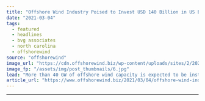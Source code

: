 ```yaml
---
title: "Offshore Wind Industry Poised to Invest USD 140 Billion in US East Coast by 2035"
date: "2021-03-04"
tags: 
  - featured
  - headlines
  - bvg associates
  - north carolina
  - offshorewind
source: "offshorewind"
image_url: "https://cdn.offshorewind.biz/wp-content/uploads/sites/2/2020/08/13112501/E.ON_archive_illustration.jpg"
image_fp: "/assets/img/post_thumbnails/6.jpg"
lead: "More than 40 GW of offshore wind capacity is expected to be installed off"
article_url: "https://www.offshorewind.biz/2021/03/04/offshore-wind-industry-poised-to-invest-usd-140-billion-in-us-east-coast-by-2035/"
---
```


---
